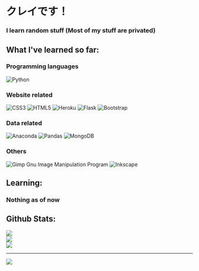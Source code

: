 # クレイです！
### I learn random stuff (Most of my stuff are privated)



## What I've learned so far:
### Programming languages
![Python](https://img.shields.io/badge/python-3670A0?style=for-the-badge&logo=python&logoColor=ffdd54)
### Website related
![CSS3](https://img.shields.io/badge/css3-%231572B6.svg?style=for-the-badge&logo=css3&logoColor=white) ![HTML5](https://img.shields.io/badge/html5-%23E34F26.svg?style=for-the-badge&logo=html5&logoColor=white) ![Heroku](https://img.shields.io/badge/heroku-%23430098.svg?style=for-the-badge&logo=heroku&logoColor=white) ![Flask](https://img.shields.io/badge/flask-%23000.svg?style=for-the-badge&logo=flask&logoColor=white) ![Bootstrap](https://img.shields.io/badge/bootstrap-%23563D7C.svg?style=for-the-badge&logo=bootstrap&logoColor=white) 
### Data related
![Anaconda](https://img.shields.io/badge/Anaconda-%2344A833.svg?style=for-the-badge&logo=anaconda&logoColor=white) ![Pandas](https://img.shields.io/badge/pandas-%23150458.svg?style=for-the-badge&logo=pandas&logoColor=white) ![MongoDB](https://img.shields.io/badge/MongoDB-%234ea94b.svg?style=for-the-badge&logo=mongodb&logoColor=white) 
### Others
![Gimp Gnu Image Manipulation Program](https://img.shields.io/badge/Gimp-657D8B?style=for-the-badge&logo=gimp&logoColor=FFFFFF) ![Inkscape](https://img.shields.io/badge/Inkscape-e0e0e0?style=for-the-badge&logo=inkscape&logoColor=080A13) 



## Learning:
### Nothing as of now



## Github Stats:
![](https://github-readme-stats.vercel.app/api?username=KureiLe&theme=dark&hide_border=false&include_all_commits=true&count_private=false)<br/>
![](https://github-readme-streak-stats.herokuapp.com/?user=KureiLe&theme=dark&hide_border=false)<br/>
![](https://github-readme-stats.vercel.app/api/top-langs/?username=KureiLe&theme=dark&hide_border=false&include_all_commits=true&count_private=false&layout=compact)

---
[![](https://visitcount.itsvg.in/api?id=KureiLe&icon=0&color=0)](https://visitcount.itsvg.in)
